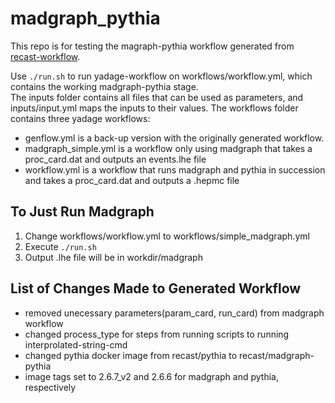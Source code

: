 # madgraph_pythia
This repo is for testing the magraph-pythia workflow generated from [recast-workflow](https://github.com/recast-hep/recast-workflow/tree/dev).  
  
Use `./run.sh` to run yadage-workflow on workflows/workflow.yml, which contains the working madgraph-pythia stage.   
The inputs folder contains all files that can be used as parameters, and inputs/input.yml maps the inputs to their values.
The workflows folder contains three yadage workflows:
- genflow.yml is a back-up version with the originally generated workflow.  
- madgraph_simple.yml is a workflow only using madgraph that takes a proc_card.dat and outputs an events.lhe file
- workflow.yml is a workflow that runs madgraph and pythia in succession and takes a proc_card.dat and outputs a .hepmc file

## To Just Run Madgraph
1. Change workflows/workflow.yml to workflows/simple_madgraph.yml
2. Execute ```./run.sh```
3. Output .lhe file will be in workdir/madgraph
 
## List of Changes Made to Generated Workflow
- removed unecessary parameters(param_card, run_card) from madgraph workflow
- changed process_type for steps from running scripts to running interprolated-string-cmd
- changed pythia docker image from recast/pythia to recast/madgraph-pythia
- image tags set to 2.6.7_v2 and 2.6.6 for madgraph and pythia, respectively
